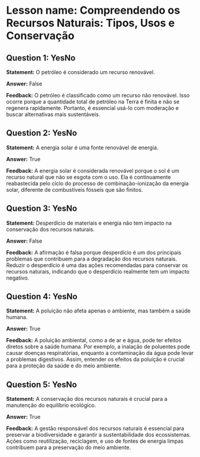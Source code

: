 # Lesson name: Compreendendo os Recursos Naturais: Tipos, Usos e Conservação

## Question 1: YesNo

**Statement:** O petróleo é considerado um recurso renovável.

**Answer:** False

**Feedback:**
O petróleo é classificado como um recurso não renovável. Isso ocorre porque a quantidade total de petróleo na Terra é finita e não se regenera rapidamente. Portanto, é essencial usá-lo com moderação e buscar alternativas mais sustentáveis.


## Question 2: YesNo

**Statement:** A energia solar é uma fonte renovável de energia.

**Answer:** True

**Feedback:**
A energia solar é considerada renovável porque o sol é um recurso natural que não se esgota com o uso. Ela é continuamente reabastecida pelo ciclo do processo de combinação-ionização da energia solar, diferente de combustíveis fósseis que são finitos.


## Question 3: YesNo

**Statement:** Desperdício de materiais e energia não tem impacto na conservação dos recursos naturais.

**Answer:** False

**Feedback:**
A afirmação é falsa porque desperdício é um dos principais problemas que contribuem para a degradação dos recursos naturais. Reduzir o desperdício é uma das ações recomendadas para conservar os recursos naturais, indicando que o desperdício realmente tem um impacto negativo.


## Question 4: YesNo

**Statement:** A poluição não afeta apenas o ambiente, mas também a saúde humana.

**Answer:** True

**Feedback:**
A poluição ambiental, como a de ar e água, pode ter efeitos diretos sobre a saúde humana. Por exemplo, a inalação de poluentes pode causar doenças respiratórias, enquanto a contaminação da água pode levar a problemas digestivos. Assim, entender os efeitos da poluição é crucial para a proteção da saúde e do meio ambiente.


## Question 5: YesNo

**Statement:** A conservação dos recursos naturais é crucial para a manutenção do equilíbrio ecológico.

**Answer:** True

**Feedback:**
A gestão responsável dos recursos naturais é essencial para preservar a biodiversidade e garantir a sustentabilidade dos ecossistemas. Ações como reutilização, reciclagem, e uso de fontes de energia limpas contribuem para a preservação do meio ambiente.

